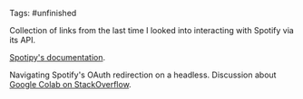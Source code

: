 Tags: #unfinished 

Collection of links from the last time I looked into interacting with Spotify via its API.

[Spotipy's documentation](https://spotipy.readthedocs.io/en/2.6.1/).

Navigating Spotify's OAuth redirection on a headless.  Discussion about [Google Colab on StackOverflow](https://stackoverflow.com/questions/68606083/google-colab-spotipy-not-redirecting-me-to-the-specified-redirect-uri).